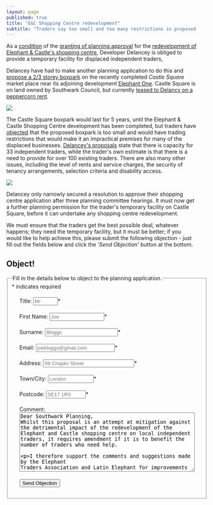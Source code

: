 ```yaml
---
layout: page
published: true
title: "E&C Shopping Centre redevelopment"
subtitle: "Traders say too small and too many restrictions in proposed temporary boxpark"
---
```

As a [condition](http://moderngov.southwark.gov.uk/mgAi.aspx?ID=49413) of the [granting of planning approval](http://35percent.org/2018-07-09-delancey/) for the [redevelopment of Elephant & Castle's shopping centre](http://35percent.org/shopping-centre), Developer Delancey is obliged to provide a temporary facility for displaced independent traders,


Delancey have had to make another planning application to do this and [propose a 2/3 storey boxpark](http://planbuild.southwark.gov.uk/documents/?GetDocument=%7b%7b%7b!hAV0cqN%2bsOq%2febuFpH0spQ%3d%3d!%7d%7d%7d) on the recently completed _Castle Square_ market place near its adjoining development [Elephant One](http://35percent.org/tribeca-square/).  Castle Square is on land owned by Southwark Council, but currently [leased to Delancy on a peppercorn rent](http://35percent.org/2016-06-26-restricted-access-elephant-park/#elephant-parks). 

![](http://35percent.org/img/tempboxpark.png)

The Castle Square boxpark would last for 5 years, until the Elephant & Castle Shopping Centre development has been completed, but traders have [objected](https://planning.southwark.gov.uk/online-applications/applicationDetails.do?activeTab=neighbourComments&keyVal=_STHWR_DCAPR_9578882) that the proposed boxpark is too small and would have trading restrictions that would make it an impractical premises for many of the displaced businesses. [Delancey's proposals](http://planbuild.southwark.gov.uk/documents/?GetDocument=%7b%7b%7b!hAV0cqN%2bsOq%2febuFpH0spQ%3d%3d!%7d%7d%7d) state that there is capacity for 33 independent traders, while the trader's own estimate is that there is a need to provide for over 100 existing traders. There are also many other issues, including the level of rents and service charges, the security of tenancy arrangements, selection criteria and disability access.


![](http://35percent.org/img/traderscomp.jpeg)

 
Delancey only narrowly secured a resolution to approve their shopping centre application after three planning committee hearings.  It must now get a further planning permission for the trader's temporary facility on Castle Square, before it can undertake any shopping centre redevelopment. 

We must ensure that the traders get the best possible deal, whatever happens; they need the temporary facility, but it must be better; if you would like to help achieve this, please submit the following objection - just fill out the fields below and click the _'Send Objection'_ button at the bottom. 

## Object!
<form id="form5" action="https://thirtyfivepercent.herokuapp.com/" method="post"> 
<fieldset><legend>Fill in the details below to object to the planning application.</legend>
<div id="mc_embed_signup">
<div class="indicates-required"><span class="asterisk">*</span> indicates required</div>
<p class="first" style="margin:20px">
        <label for="name">Title:</label>
        <input type="text" name="title" id="title" size="5" placeholder="Mr" /><span class="asterisk">*</span>
  </p>
<p style="margin:20px">
        <label for="email">First Name:</label>
        <input type="text" name="firstname" id="firstname" size="15" placeholder="Joe"/><span class="asterisk">*</span>
  </p>
<p style="margin:20px">
        <label for="email">Surname:</label>
        <input type="text" name="surname" id="surname" size="21" placeholder="Bloggs"/><span class="asterisk">*</span>
  </p>
  <p style="margin:20px">
        <label for="email">Email:</label>
        <input type="text" name="email" id="email" size="23" placeholder="joebloggs@gmail.com"/><span class="asterisk">*</span>
  </p>
  <p style="margin:20px">
        <label for="address">Address:</label>
        <input type="text" name="address" id="address" size="27" placeholder="99 Chaplin Street"/><span class="asterisk">*</span>
  </p>
  <p style="margin:20px">
        <label for="address">Town/City:</label>
        <input type="text" name="city" id="city" size="12" placeholder="London"/><span class="asterisk">*</span>
  </p>
  <p style="margin:20px">
        <label for="postcode">Postcode:</label>
        <input type="text" name="postcode" id="postcode" size="10" placeholder="SE17 1RS"/><span class="asterisk">*</span>
  </p>
   <p style="margin:20px">
        <label for="message">Comment:</label>
        <textarea name="message" id="message" cols="55" rows="10">Dear Southwark Planning,
Whilst this proposal is an attempt at mitigation against the detrimental impact of the redevelopment of the Elephant and Castle shopping centre on local independent traders, it requires amendment if it is to benefit the number of traders who need help.

I therefore support the comments and suggestions made by the Elephant Traders Association and Latin Elephant for improvements to the applicant's proposals, and ask that before any planning permission is granted the size of the facility be increased to accommodate all the displaced independent traders who require new premises.

In addition, the following should first be agreed with the traders before the application is approved;
-	the rents and service charge levels
-	secure tenancy arrangements
-	selection criteria, should they be needed 
-	hours of trade
-	disability access
- 	a sufficient relocation fund

Yours sincerely,
</textarea>
  </p>
  <p class="submit" style="margin:20px"><button type="submit">Send Objection</button></p>
</div>
   </fieldset>
  </form>

<meta name="twitter:card" content="summary" />
<meta name="twitter:title" content="Elephant & Castle shopping centre" />
<meta name="twitter:description" content="Traders and campaigners step up the fight with legal challenge" />
<meta name="twitter:image" content="http://35percent.org/img/traderscomp.jpeg" />
